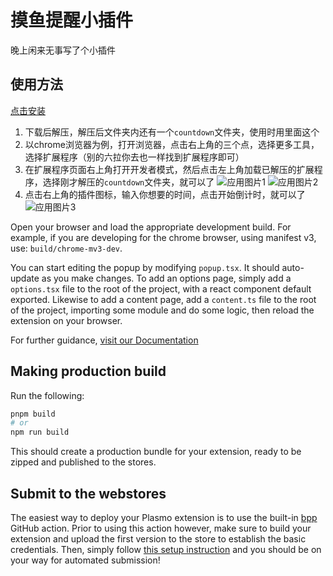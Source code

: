 # 摸鱼提醒小插件

晚上闲来无事写了个小插件

## 使用方法
[点击安装](http://assets.woftsun.cn/countdown.zip)

1. 下载后解压，解压后文件夹内还有一个`countdown`文件夹，使用时用里面这个
2. 以chrome浏览器为例，打开浏览器，点击右上角的三个点，选择更多工具，选择扩展程序（别的六拉你去也一样找到扩展程序即可）
3. 在扩展程序页面右上角打开开发者模式，然后点击左上角加载已解压的扩展程序，选择刚才解压的`countdown`文件夹，就可以了
   ![应用图片1](https://photo.woftsun.cn/image/EdQ)
    ![应用图片2](https://photo.woftsun.cn/image/I9X)
4. 点击右上角的插件图标，输入你想要的时间，点击开始倒计时，就可以了
   ![应用图片3](https://photo.woftsun.cn/image/1ZQ)

Open your browser and load the appropriate development build. For example, if you are developing for the chrome browser, using manifest v3, use: `build/chrome-mv3-dev`.

You can start editing the popup by modifying `popup.tsx`. It should auto-update as you make changes. To add an options page, simply add a `options.tsx` file to the root of the project, with a react component default exported. Likewise to add a content page, add a `content.ts` file to the root of the project, importing some module and do some logic, then reload the extension on your browser.

For further guidance, [visit our Documentation](https://docs.plasmo.com/)

## Making production build

Run the following:

```bash
pnpm build
# or
npm run build
```

This should create a production bundle for your extension, ready to be zipped and published to the stores.

## Submit to the webstores

The easiest way to deploy your Plasmo extension is to use the built-in [bpp](https://bpp.browser.market) GitHub action. Prior to using this action however, make sure to build your extension and upload the first version to the store to establish the basic credentials. Then, simply follow [this setup instruction](https://docs.plasmo.com/workflows#submit-your-extension) and you should be on your way for automated submission!
